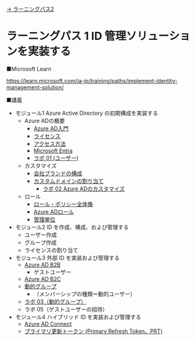 [→ ラーニングパス2](lp02.md)

# ラーニングパス 1 ID 管理ソリューションを実装する

■Microsoft Learn

https://learn.microsoft.com/ja-jp/training/paths/implement-identity-management-solution/

■講義

- モジュール1 Azure Active Directory の初期構成を実装する
  - Azure ADの概要
    - [Azure AD入門](../AzureAD/Azure%20AD入門.pdf)
    - [ライセンス](../AzureAD/license.md)
    - [アクセス方法](../AzureAD/urls.md)
    - [Microsoft Entra](../SC/entra.md)
    - [ラボ 01 (ユーザー)](lab01.md)
  - カスタマイズ
    - [会社ブランドの構成](../AzureAD/brand.md)
    - [カスタムドメインの割り当て](../AzureAD/custom-domain.md)
      - [ラボ 02 Azure ADのカスタマイズ](lab02.md)
  - ロール
    - [ロール・ポリシー全体像](../AZ-104/pdf/mod02/ロール・ポリシー全体像.pdf)
    - [Azure ADロール](../AzureAD/role.md)
    - [管理単位](../AzureAD/administrative-units.md)
- モジュール2 ID を作成、構成、および管理する
  - ユーザー作成
  - グループ作成
  - ライセンスの割り当て
- モジュール3 外部 ID を実装および管理する
  - [Azure AD B2B](../AZ-304/mod04-06-b2b.md)
    - ゲストユーザー
  - [Azure AD B2C](../AZ-303/mod01-08-aad-b2c.md)
  - [動的グループ](../AzureAD/group.md)
    - （メンバーシップの種類＝動的ユーザー）
  - [ラボ 03（動的グループ）](lab03.md)
  - ラボ 05（ゲストユーザーの招待）
- モジュール4 ハイブリッド ID を実装および管理する
  - [Azure AD Connect](../AZ-303/mod02-01-hybridid.md)
  - [プライマリ更新トークン (Primary Refresh Token、PRT)](../SC/PRT.md)

<!--

■ ラボ手順書

英語版（最新。ブラウザの翻訳機能で日本語化して閲覧できます）
https://github.com/MicrosoftLearning/SC-300-Identity-and-Access-Administrator/tree/master/Instructions/Labs

日本語翻訳版（若干古い可能性があります）
https://github.com/MicrosoftLearning/SC-300-Identity-and-Access-Administrator.JA-JP/tree/main/Instructions/Labs

ラボのファイル（ダウンロードして展開すると Allfiles フォルダ以下にラボで使用するファイルがあります）
https://github.com/MicrosoftLearning/SC-300-Identity-and-Access-Administrator/archive/refs/heads/master.zip


■ ラボの概要

- 04
  - ユーザー＞ユーザー設定＞外部コラボレーションの設定を管理します
    - 「ユーザー フローによるゲスト セルフサービスのサインアップを有効にする」を有効化
  - External Identities＞すべてのIDプロバイダー＞メールのワンタイム パスコード（Yesを確認）
  - 外部コラボレーションの設定
    - 「ゲスト ユーザーのアクセスは、各自のディレクトリ オブジェクトのプロパティとメンバーシップに制限されます (最も制限が多い)」を選択
    - 「メンバー アクセス許可を持つゲストを含むメンバー ユーザーと特定の管理者ロールに割り当てられたユーザーがゲスト ユーザーを招待できる」を選択
    - 「ユーザー フローによるゲスト セルフサービスのサインアップを有効にする」を「いいえ」に
- 05
  - ゲストユーザーの招待
- 06
  - スキップ(Microsoft 365ライセンスが必要)

-->

